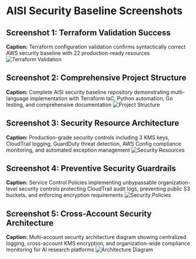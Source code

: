 # AISI Security Baseline Screenshots

## Screenshot 1: Terraform Validation Success
**Caption:** Terraform configuration validation confirms syntactically correct AWS security baseline with 22 production-ready resources
![Terraform Validation](01-terraform-validation.png)



## Screenshot 2: Comprehensive Project Structure  
**Caption:** Complete AISI security baseline repository demonstrating multi-language implementation with Terraform IaC, Python automation, Go testing, and comprehensive documentation
![Project Structure](02-project-structure.png)


## Screenshot 3: Security Resource Architecture
**Caption:** Production-grade security controls including 3 KMS keys, CloudTrail logging, GuardDuty threat detection, AWS Config compliance monitoring, and automated exception management
![Security Resources](03-security-resources.png)


## Screenshot 4: Preventive Security Guardrails
**Caption:** Service Control Policies implementing unbypassable organization-level security controls protecting CloudTrail audit logs, preventing public S3 buckets, and enforcing encryption requirements
![Security Policies](04-security-policies.png)


## Screenshot 5: Cross-Account Security Architecture
**Caption:** Multi-account security architecture diagram showing centralized logging, cross-account KMS encryption, and organization-wide compliance monitoring for AI research platforms
![Architecture Diagram](05-architecture-diagram.png)

